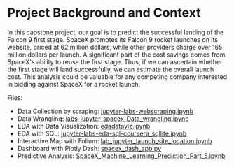 # Project Background and Context

In this capstone project, our goal is to predict the successful landing of the Falcon 9 first stage. SpaceX promotes its Falcon 9 rocket launches on its website, priced at 62 million dollars, while other providers charge over 165 million dollars per launch. A significant part of the cost savings comes from SpaceX's ability to reuse the first stage. Thus, if we can ascertain whether the first stage will land successfully, we can estimate the overall launch cost. This analysis could be valuable for any competing company interested in bidding against SpaceX for a rocket launch. 


Files:
- Data Collection by scraping: [jupyter-labs-webscraping.ipynb](jupyter-labs-webscraping.ipynb)
- Data Wrangling: [labs-jupyter-spacex-Data_wrangling.ipynb](labs-jupyter-spacex-Data_wrangling.ipynb)
- EDA with Data Visualization: [edadataviz.ipynb](edadataviz.ipynb)
- EDA with SQL: [jupyter-labs-eda-sql-coursera_sqllite.ipynb](jupyter-labs-eda-sql-coursera_sqllite.ipynb)
- Interactive Map with Folium: [lab_jupyter_launch_site_location.ipynb](lab_jupyter_launch_site_location.ipynb)
- Dashboard with Plotly Dash: [spacex_dash_app.py](spacex_dash_app.py)
- Predictive Analysis: [SpaceX_Machine_Learning_Prediction_Part_5.ipynb](SpaceX_Machine_Learning_Prediction_Part_5.ipynb)
